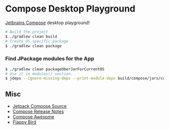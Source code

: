 # Compose Desktop Playground

[Jetbrains Compose][0] desktop playground!

```bash
# Build the project
$ ./gradlew clean build
# Create OS specific package
$ ./gradlew clean package 
```

### Find JPackage modules for the App

```bash
$ ./gradlew clean packageUberJarForCurrentOS
# Use it in modules() section.
$ jdeps --ignore-missing-deps --print-module-deps build/compose/jars/compose-desktop-sample-macos-x64-1.0.0.jar
```

## Misc

 - [Jetpack Compose Source](https://cs.android.com/androidx/platform/frameworks/support/+/androidx-main:compose/)
 - [Compose Release Notes](https://developer.android.com/jetpack/androidx/releases/compose)
 - [Compose Awesome](https://github.com/jetpack-compose/jetpack-compose-awesome)  
 - [Flappy Bird](https://elye-project.medium.com/android-jetpack-compose-flappy-bird-9ac4b1d223df)

[0]: https://www.jetbrains.com/lp/compose
[1]: https://filiph.github.io/raytracer/
[2]: https://github.com/filiph/filiphnet/blob/master/tool/spanify.dart
[3]: https://github.com/RayTracing/raytracing.github.io